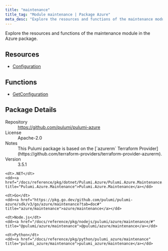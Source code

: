 ```yaml
---
title: "maintenance"
title_tag: "Module maintenance | Package Azure"
meta_desc: "Explore the resources and functions of the maintenance module in the Azure package."
---
```


<!-- WARNING: this file was generated by Pulumi Docs Generator. -->
<!-- Do not edit by hand unless you're certain you know what you are doing! -->

Explore the resources and functions of the maintenance module in the Azure package.

<h2 id="resources">Resources</h2>
<ul class="api">
    <li><a href="configuration" title="Configuration"><span class="symbol resource"></span>Configuration</a></li>
</ul>

<h2 id="functions">Functions</h2>
<ul class="api">
    <li><a href="getconfiguration" title="GetConfiguration"><span class="symbol function"></span>GetConfiguration</a></li>
</ul>

<h2 id="package-details">Package Details</h2>
<dl class="package-details">
	<dt>Repository</dt>
	<dd><a href="https://github.com/pulumi/pulumi-azure">https://github.com/pulumi/pulumi-azure</a></dd>
	<dt>License</dt>
	<dd>Apache-2.0</dd>
	<dt>Notes</dt>
	<dd>This Pulumi package is based on the [`azurerm` Terraform Provider](https://github.com/terraform-providers/terraform-provider-azurerm).</dd>
	<dt>Version</dt>
	<dd>3.5.1</dd>
</dl>



<dl class="tabular">

    <dt>.NET</dt>
    <dd><a href="/docs/reference/pkg/dotnet/Pulumi.Azure/Pulumi.Azure.Maintenance.html" title="Pulumi.Azure.Maintenance">Pulumi.Azure.Maintenance</a></dd>

    <dt>Go</dt>
    <dd><a href="https://pkg.go.dev/github.com/pulumi/pulumi-azure/sdk/v3/go/azure/maintenance?tab=doc#" title="azure/maintenance">azure/maintenance</a></dd>

    <dt>Node.js</dt>
    <dd><a href="/docs/reference/pkg/nodejs/pulumi/azure/maintenance/#" title="@pulumi/azure/maintenance">@pulumi/azure/maintenance</a></dd>

    <dt>Python</dt>
    <dd><a href="/docs/reference/pkg/python/pulumi_azure/maintenance" title="pulumi_azure/maintenance">pulumi_azure/maintenance</a></dd>

</dl>

